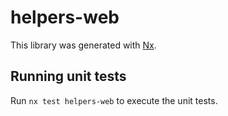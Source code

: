# helpers-web

This library was generated with [Nx](https://nx.dev).

## Running unit tests

Run `nx test helpers-web` to execute the unit tests.
